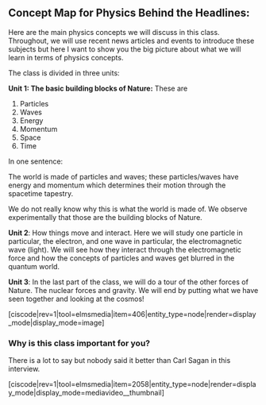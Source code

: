 ## Concept Map for Physics Behind the Headlines:

Here are the main physics concepts we will discuss in this class. Throughout, we will use recent news articles and events to introduce these subjects but here I want to show you the big picture about what we will learn in terms of physics concepts. 

The class is divided in three units:

**Unit 1: The basic building blocks of Nature:** These are

1. Particles
2. Waves
3. Energy
4. Momentum
5. Space
6. Time

<lrndesign-sidenote label="Instructor Note" icon="bookmark" bg-color="#c2e5f2">
<p>In one sentence:<p>
<p>The world is made of particles and waves; these particles/waves have energy and momentum which determines their motion through the spacetime tapestry.</p>
</lrndesign-sidenote>

We do not really know why this is what the world is made of. We observe experimentally that those are the building blocks of Nature.

**Unit 2**: How things move and interact. Here we will study one particle in particular, the electron, and one wave in particular, the electromagnetic wave \(light\). We will see how they interact through the electromagnetic force and how the concepts of particles and waves get blurred in the quantum world.

**Unit 3**: In the last part of the class, we will do a tour of the other forces of Nature. The nuclear forces and gravity. We will end by putting what we have seen together and looking at the cosmos!

[ciscode|rev=1|tool=elmsmedia|item=406|entity_type=node|render=display_mode|display_mode=image]

### Why is this class important for you?

There is a lot to say but nobody said it better than Carl Sagan in this interview.

[ciscode|rev=1|tool=elmsmedia|item=2058|entity_type=node|render=display_mode|display_mode=mediavideo__thumbnail]

